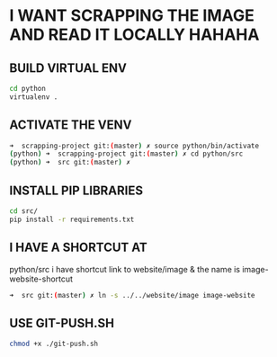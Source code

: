 # I WANT SCRAPPING THE IMAGE AND READ IT LOCALLY HAHAHA

## BUILD VIRTUAL ENV
```bash
cd python
virtualenv .
```

## ACTIVATE THE VENV
```bash
➜  scrapping-project git:(master) ✗ source python/bin/activate
(python) ➜  scrapping-project git:(master) ✗ cd python/src 
(python) ➜  src git:(master) ✗ 
```

## INSTALL PIP LIBRARIES
```bash
cd src/
pip install -r requirements.txt
```

## I HAVE A SHORTCUT AT 
python/src i have shortcut link to website/image & the name is image-website-shortcut
```bash
➜  src git:(master) ✗ ln -s ../../website/image image-website 
```

## USE GIT-PUSH.SH
```bash
chmod +x ./git-push.sh
```
